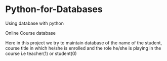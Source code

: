 # Python-for-Databases
Using database with python

Online Course database


Here in this project we try to maintain database of the name of the student, course title in which he/she is enrolled and the role he/she is playing in the course i.e teacher(1) or student(0)

